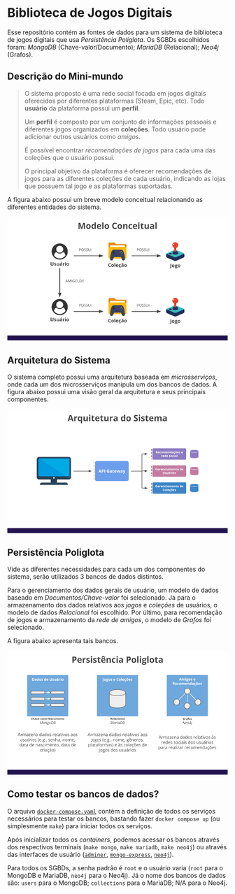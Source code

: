 # Biblioteca de Jogos Digitais

Esse repositório contém as fontes de dados para um sistema de biblioteca de jogos digitais que usa *Persistência Poliglota*. Os SGBDs escolhidos foram: *MongoDB* (Chave-valor/Documento); *MariaDB* (Relacional); *Neo4j* (Grafos).

## Descrição do Mini-mundo

> O sistema proposto é uma rede social focada em jogos digitais oferecidos por diferentes plataformas (Steam, Epic, etc). Todo **usuário** da plataforma possui um **perfil**. 
> 
> Um **perfil** é composto por um conjunto de informações pessoais e diferentes jogos organizados em **coleções**. Todo usuário pode adicionar outros usuários como *amigos*. 
> 
> É possível encontrar *recomendações de jogos* para cada uma das coleções que o usuário possui.
> 
> O principal objetivo da plataforma é oferecer recomendações de jogos para as diferentes coleções de cada usuário, indicando as lojas que possuem tal jogo e as plataformas suportadas.

A figura abaixo possui um breve modelo conceitual relacionando as diferentes entidades do sistema.

![](.github/conceitual.png)

## Arquitetura do Sistema

O sistema completo possui uma arquitetura baseada em *microsserviços*, onde cada um dos microsserviços manipula um dos bancos de dados. A figura abaixo possui uma visão geral da arquitetura e seus principais componentes. 

![](.github/arquitetura.png)

## Persistência Poliglota

Vide as diferentes necessidades para cada um dos componentes do sistema, serão utilizados 3 bancos de dados distintos. 

Para o gerenciamento dos dados gerais de usuário, um modelo de dados baseado em *Documentos/Chave-valor* foi selecionado. Já para o armazenamento dos dados relativos aos *jogos* e *coleções* de usuários, o modelo de dados *Relacional* foi  escolhido. Por último, para recomendação de jogos e armazenamento da *rede de amigos*, o modelo de *Grafos* foi selecionado.

A figura abaixo apresenta tais bancos.

![](.github/persistencia-poliglota.png)

## Como testar os bancos de dados?

O arquivo [`docker-compose.yaml`](docker-compose.yaml) contém a definição de todos os serviços necessários para testar os bancos, bastando fazer `docker compose up` (ou simplesmente `make`) para iniciar todos os serviços.

Após inicializar todos os *containers*, podemos acessar os bancos através dos respectivos terminais (`make mongo`, `make mariadb`, `make neo4j`) ou através das interfaces de usuário ([`adminer`](http://localhost:8001/), [`mongo-express`](http://localhost:8000/), [`neo4j`](http://localhost:7474/)). 

Para todos os SGBDs, a senha padrão é `root` e o usuário varia (`root` para o MongoDB e MariaDB, `neo4j` para o Neo4j). Já o nome dos bancos de dados são: `users` para o MongoDB; `collections` para o MariaDB; N/A para o Neo4j.

